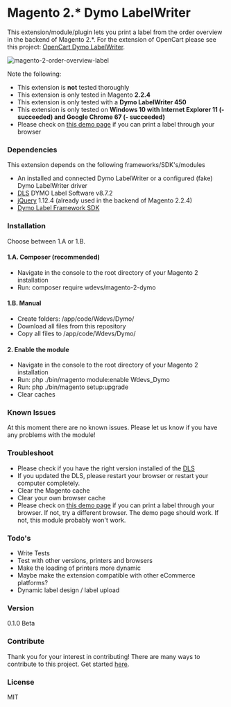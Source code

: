 # Magento 2.* Dymo LabelWriter

This extension/module/plugin lets you print a label from the order overview in the backend of Magento 2.*. For the extension of OpenCart please see this project: [OpenCart Dymo LabelWriter].

![magento-2-order-overview-label](https://user-images.githubusercontent.com/9481318/41775142-09f23708-7623-11e8-831f-ae438841ef1b.png)

Note the following:
* This extension is **not** tested thoroughly
* This extension is only tested in Magento **2.2.4**
* This extension is only tested with a **Dymo LabelWriter 450**
* This extension is only tested on **Windows 10 with Internet Explorer 11 (- succeeded) and Google Chrome 67 (- succeeded)**
* Please check on [this demo page](http://www.labelwriter.com/software/dls/sdk/samples/js/PrintLabel/PrintLabel.html) if you can print a label through your browser

### Dependencies

This extension depends on the following frameworks/SDK's/modules

* An installed and connected Dymo LabelWriter or a configured (fake) Dymo LabelWriter driver
* [DLS] DYMO Label Software v8.7.2
* [jQuery] 1.12.4 (already used in the backend of Magento 2.2.4)
* [Dymo Label Framework SDK]

### Installation

Choose between 1.A or 1.B.

#### 1.A. Composer (recommended)
* Navigate in the console to the root directory of your Magento 2 installation
* Run: composer require wdevs/magento-2-dymo

#### 1.B. Manual

* Create folders: /app/code/Wdevs/Dymo/
* Download all files from this repository
* Copy all files to /app/code/Wdevs/Dymo/

#### 2. Enable the module
* Navigate in the console to the root directory of your Magento 2 installation
* Run: php ./bin/magento module:enable Wdevs_Dymo
* Run: php ./bin/magento setup:upgrade
* Clear caches


### Known Issues

At this moment there are no known issues. Please let us know if you have any problems with the module!

### Troubleshoot

* Please check if you have the right version installed of the [DLS]
* If you updated the DLS, please restart your browser or restart your computer completely.
* Clear the Magento cache
* Clear your own browser cache
* Please check on [this demo page](http://www.labelwriter.com/software/dls/sdk/samples/js/PrintLabel/PrintLabel.html) if you can print a label through your browser. If not, try a different browser. The demo page should work. If not, this module probably won't work. 

### Todo's

 - Write Tests
 - Test with other versions, printers and browsers
 - Make the loading of printers more dynamic
 - Maybe make the extension compatible with other eCommerce platforms?
 - Dynamic label design / label upload

### Version
0.1.0 Beta

### Contribute

Thank you for your interest in contributing! There are many ways to contribute to this project. Get started [here](https://github.com/Paulsky/magento-2-dymo-labelwriter/blob/master/CONTRIBUTING.md).

### License

MIT

[Dymo Label Framework SDK]: http://labelwriter.com/software/dls/sdk/js/DYMO.Label.Framework.latest.js
[jQuery]:http://jquery.com
[OpenCart Dymo LabelWriter]: https://github.com/Paulsky/opencart-dymo-labelwriter
[DLS]: http://www.dymo.com/en-GB/online-support/dymo-user-guides